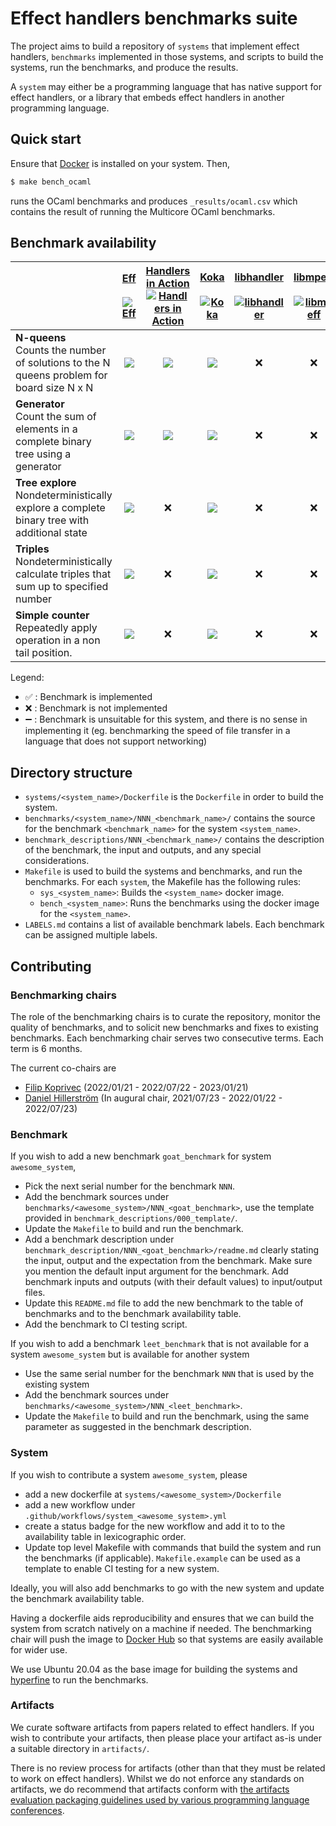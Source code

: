 # Effect handlers benchmarks suite

The project aims to build a repository of `systems` that implement
effect handlers, `benchmarks` implemented in those systems, and scripts to
build the systems, run the benchmarks, and produce the results.

A `system` may either be a programming language that has native support for
effect handlers, or a library that embeds effect handlers in another programming
language.

## Quick start

Ensure that [Docker](https://www.docker.com/) is installed on your system. Then,

```bash
$ make bench_ocaml
```

runs the OCaml benchmarks and produces `_results/ocaml.csv` which contains the
result of running the Multicore OCaml benchmarks.

## Benchmark availability

|              | [Eff](https://github.com/matijapretnar/eff)<br><br>[![Eff](https://github.com/effect-handlers/effect-handlers-bench/actions/workflows/system_eff.yml/badge.svg)](https://github.com/effect-handlers/effect-handlers-bench/actions/workflows/system_eff.yml) | [Handlers in Action](https://github.com/slindley/effect-handlers)<br>[![Handlers in Action](https://github.com/effect-handlers/effect-handlers-bench/actions/workflows/system_hia.yml/badge.svg)](https://github.com/effect-handlers/effect-handlers-bench/actions/workflows/system_hia.yml) | [Koka](https://github.com/koka-lang/koka)<br><br>[![Koka](https://github.com/effect-handlers/effect-handlers-bench/actions/workflows/system_koka.yml/badge.svg)](https://github.com/effect-handlers/effect-handlers-bench/actions/workflows/system_koka.yml) | [libhandler](https://github.com/koka-lang/libhandler)<br><br>[![libhandler](https://github.com/effect-handlers/effect-handlers-bench/actions/workflows/system_libhandler.yml/badge.svg)](https://github.com/effect-handlers/effect-handlers-bench/actions/workflows/system_libhandler.yml) | [libmpeff](https://github.com/koka-lang/libmprompt)<br><br>[![libmpeff](https://github.com/effect-handlers/effect-handlers-bench/actions/workflows/system_libmpeff.yml/badge.svg)](https://github.com/effect-handlers/effect-handlers-bench/actions/workflows/system_libmpeff.yml) | [Links](https://github.com/links-lang/links)<br><br>[![Links](https://github.com/effect-handlers/effect-handlers-bench/actions/workflows/system_links.yml/badge.svg)](https://github.com/effect-handlers/effect-handlers-bench/actions/workflows/system_links.yml) | [Multicore OCaml](https://github.com/ocaml-multicore/ocaml-multicore)<br>[![Multicore OCaml](https://github.com/effect-handlers/effect-handlers-bench/actions/workflows/system_ocaml.yml/badge.svg)](https://github.com/effect-handlers/effect-handlers-bench/actions/workflows/system_ocaml.yml) |
| :----------- | :----------------: | :----------------: | :----------------: | :----------------: | :----------------: | :----------------: | :----------------: |
| **N-queens**<br>Counts the number of solutions to the N queens problem for board size N x N     | ![](https://byob.yarr.is/effect-handlers/effect-handlers-bench/eff-001_nqueens-result) | ![](https://byob.yarr.is/effect-handlers/effect-handlers-bench/hia-001_nqueens-result) | ![](https://byob.yarr.is/effect-handlers/effect-handlers-bench/koka-001_nqueens-result)                | :x: | :x: | :x: | ![](https://byob.yarr.is/effect-handlers/effect-handlers-bench/ocaml-001_nqueens-result) |
| **Generator**<br>Count the sum of elements in a complete binary tree using a generator         | ![](https://byob.yarr.is/effect-handlers/effect-handlers-bench/eff-002_generator-result) | ![](https://byob.yarr.is/effect-handlers/effect-handlers-bench/hia-002_generator-result) | ![](https://byob.yarr.is/effect-handlers/effect-handlers-bench/koka-002_generator-result) | :x: | :x: | :x: | ![](https://byob.yarr.is/effect-handlers/effect-handlers-bench/ocaml-002_generator-result) |
| **Tree explore**<br>Nondeterministically explore a complete binary tree with additional state   | ![](https://byob.yarr.is/effect-handlers/effect-handlers-bench/eff-003_tree_explore-result) | :x:                | ![](https://byob.yarr.is/effect-handlers/effect-handlers-bench/koka-003_tree_explore-result) | :x: | :x: | :x: | ![](https://byob.yarr.is/effect-handlers/effect-handlers-bench/ocaml-003_tree_explore-result) |
| **Triples**<br>Nondeterministically calculate triples that sum up to specified number   | ![](https://byob.yarr.is/effect-handlers/effect-handlers-bench/eff-004_triples-result) | :x:                | ![](https://byob.yarr.is/effect-handlers/effect-handlers-bench/koka-004_triples-result) | :x: | :x: | :x: | ![](https://byob.yarr.is/effect-handlers/effect-handlers-bench/ocaml-004_triples-result) |
| **Simple counter**<br>Repeatedly apply operation in a non tail position.                | ![](https://byob.yarr.is/effect-handlers/effect-handlers-bench/eff-007_simple_counter-result) | :x:                | ![](https://byob.yarr.is/effect-handlers/effect-handlers-bench/koka-007_simple_counter-result) | :x: | :x: | :x: | ![](https://byob.yarr.is/effect-handlers/effect-handlers-bench/ocaml-007_simple_counter-result) |

Legend:

+ :white_check_mark: : Benchmark is implemented
+ :x: : Benchmark is not implemented
+ :heavy_minus_sign: : Benchmark is unsuitable for this system, and there is no sense in implementing it (eg. benchmarking the speed of file transfer in a language that does not support networking)

## Directory structure

+ `systems/<system_name>/Dockerfile` is the `Dockerfile` in order to build
  the system.
+ `benchmarks/<system_name>/NNN_<benchmark_name>/` contains the source for the
  benchmark `<benchmark_name>` for the system `<system_name>`.
+ `benchmark_descriptions/NNN_<benchmark_name>/` contains the description of
  the benchmark, the input and outputs, and any special considerations.
+ `Makefile` is used to build the systems and benchmarks, and run the
  benchmarks. For each `system`, the Makefile has the following rules:
  - `sys_<system_name>`: Builds the `<system_name>` docker image.
  - `bench_<system_name>`: Runs the benchmarks using the docker image for the
    `<system_name>`.
+ `LABELS.md` contains a list of available benchmark labels.
  Each benchmark can be assigned multiple labels.

## Contributing

### Benchmarking chairs

The role of the benchmarking chairs is to curate the repository,
monitor the quality of benchmarks, and to solicit new benchmarks and
fixes to existing benchmarks. Each benchmarking chair serves two
consecutive terms. Each term is 6 months.

The current co-chairs are

* [Filip Koprivec](https://github.com/jO-Osko) (2022/01/21 - 2022/07/22 - 2023/01/21)
* [Daniel Hillerström](https://github.com/dhil) (In augural chair, 2021/07/23 - 2022/01/22 - 2022/07/23)

### Benchmark

If you wish to add a new benchmark `goat_benchmark` for system `awesome_system`,

+ Pick the next serial number for the benchmark `NNN`.
+ Add the benchmark sources under `benchmarks/<awesome_system>/NNN_<goat_benchmark>`, use the template provided in `benchmark_descriptions/000_template/`.
+ Update the `Makefile` to build and run the benchmark.
+ Add a benchmark description under `benchmark_description/NNN_<goat_benchmark>/readme.md`
  clearly stating the input, output and the expectation from the benchmark. Make sure
  you mention the default input argument for the benchmark.
  Add benchmark inputs and outputs (with their default values) to input/output files.
+ Update this `README.md` file to add the new benchmark to the table of benchmarks and to the benchmark availability table.
+ Add the benchmark to CI testing script.

If you wish to add a benchmark `leet_benchmark` that is not available for a system
`awesome_system` but is available for another system

+ Use the same serial number for the benchmark `NNN` that is used by the existing system
+ Add the benchmark sources under `benchmarks/<awesome_system>/NNN_<leet_benchmark>`.
+ Update the `Makefile` to build and run the benchmark, using the same parameter as
  suggested in the benchmark description.

### System

If you wish to contribute a system `awesome_system`, please

+ add a new dockerfile at `systems/<awesome_system>/Dockerfile`
+ add a new workflow under `.github/workflows/system_<awesome_system>.yml`
+ create a status badge for the new workflow and add it to to the availability table in
  lexicographic order.
+ Update top level Makefile with commands that build the system and run the benchmarks (if applicable). `Makefile.example` can be used as a template to enable CI testing for a new system.

Ideally, you will also add benchmarks to go with the new system and update the benchmark availability table.

Having a dockerfile aids reproducibility and ensures that we can build the system from
scratch natively on a machine if needed. The benchmarking chair will push the image
to [Docker Hub](https://hub.docker.com/repository/docker/effecthandlers/effect-handlers) so
that systems are easily available for wider use.

We use Ubuntu 20.04 as the base image for building the systems and
[hyperfine](https://github.com/sharkdp/hyperfine) to run the benchmarks.

### Artifacts

We curate software artifacts from papers related to effect
handlers. If you wish to contribute your artifacts, then please place
your artifact as-is under a suitable directory in `artifacts/`.

There is no review process for artifacts (other than that they must be
related to work on effect handlers). Whilst we do not enforce any
standards on artifacts, we do recommend that artifacts conform with
[the artifacts evaluation packaging guidelines used by various
programming language
conferences](https://artifact-eval.org/guidelines.html).
